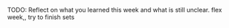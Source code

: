 TODO: Reflect on what you learned this week and what is still unclear.
flex week,, try to finish sets